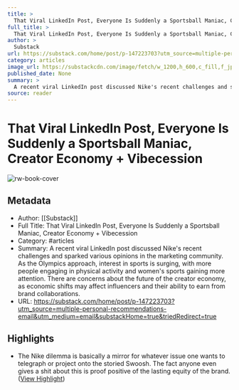 ```yaml
---
title: >
  That Viral LinkedIn Post, Everyone Is Suddenly a Sportsball Maniac, Creator Economy + Vibecession
full_title: >
  That Viral LinkedIn Post, Everyone Is Suddenly a Sportsball Maniac, Creator Economy + Vibecession
author: >
  Substack
url: https://substack.com/home/post/p-147223703?utm_source=multiple-personal-recommendations-email&utm_medium=email&substackHome=true&triedRedirect=true
category: articles
image_url: https://substackcdn.com/image/fetch/w_1200,h_600,c_fill,f_jpg,q_auto:good,fl_progressive:steep,g_auto/https%3A%2F%2Fsubstack-post-media.s3.amazonaws.com%2Fpublic%2Fimages%2F407ee628-29e9-477f-b312-d7b27a734c44_530x533.png
published_date: None
summary: >
  A recent viral LinkedIn post discussed Nike's recent challenges and sparked various opinions in the marketing community. As the Olympics approach, interest in sports is surging, with more people engaging in physical activity and women's sports gaining more attention. There are concerns about the future of the creator economy, as economic shifts may affect influencers and their ability to earn from brand collaborations.
source: reader
---
```

# That Viral LinkedIn Post, Everyone Is Suddenly a Sportsball Maniac, Creator Economy + Vibecession

![rw-book-cover](https://substackcdn.com/image/fetch/w_1200,h_600,c_fill,f_jpg,q_auto:good,fl_progressive:steep,g_auto/https%3A%2F%2Fsubstack-post-media.s3.amazonaws.com%2Fpublic%2Fimages%2F407ee628-29e9-477f-b312-d7b27a734c44_530x533.png)

## Metadata
- Author: [[Substack]]
- Full Title: That Viral LinkedIn Post, Everyone Is Suddenly a Sportsball Maniac, Creator Economy + Vibecession
- Category: #articles
- Summary: A recent viral LinkedIn post discussed Nike's recent challenges and sparked various opinions in the marketing community. As the Olympics approach, interest in sports is surging, with more people engaging in physical activity and women's sports gaining more attention. There are concerns about the future of the creator economy, as economic shifts may affect influencers and their ability to earn from brand collaborations.
- URL: https://substack.com/home/post/p-147223703?utm_source=multiple-personal-recommendations-email&utm_medium=email&substackHome=true&triedRedirect=true

## Highlights
- The Nike dilemma is basically a mirror for whatever issue one wants to telegraph or project onto the storied Swoosh. The fact anyone even gives a shit about this is proof positive of the lasting equity of the brand. ([View Highlight](https://read.readwise.io/read/01j5h459vtedvv93pt8v511s5a))


